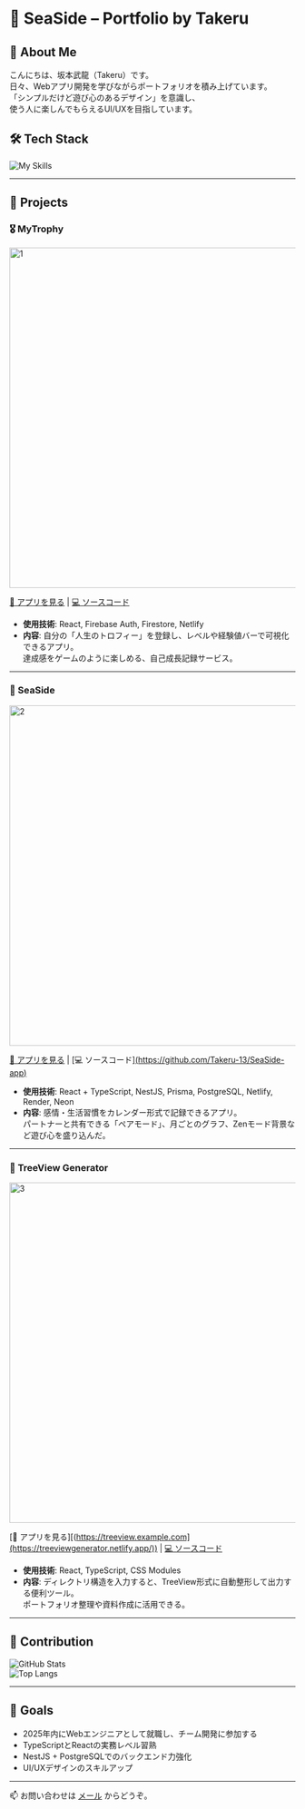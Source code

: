# 🌊 SeaSide – Portfolio by Takeru

## 👋 About Me
こんにちは、坂本武龍（Takeru）です。  
日々、Webアプリ開発を学びながらポートフォリオを積み上げています。  
「シンプルだけど遊び心のあるデザイン」を意識し、  
使う人に楽しんでもらえるUI/UXを目指しています。




## 🛠 Tech Stack
<!-- ここはアイコンを並べてもいいし、グラフサービス(shields.ioやgithub-readme-stats)を埋め込むのもアリ -->
![My Skills](https://skillicons.dev/icons?i=html,css,js,ts,react,vite,tailwind,php,laravel,nodejs,express,nestjs,postgres,firebase,git,github,vercel,netlify)

---

## 📱 Projects

### 🎖 MyTrophy
<img width="2000" height="600" alt="1" src="https://github.com/user-attachments/assets/bbdc5c19-4258-4450-8695-17446b1512ad" />

[🔗 アプリを見る](https://mytrophy.netlify.app/) | [💻 ソースコード](https://github.com/Takeru-13/MyTrophy)  

- **使用技術**: React, Firebase Auth, Firestore, Netlify  
- **内容**: 自分の「人生のトロフィー」を登録し、レベルや経験値バーで可視化できるアプリ。  
  達成感をゲームのように楽しめる、自己成長記録サービス。  

---

### 🌊 SeaSide
<img width="2000" height="600" alt="2" src="https://github.com/user-attachments/assets/cb8c3971-acd6-421d-a140-08971df54149" />

[🔗 アプリを見る](https://seaside.example.com) | [💻 ソースコード][(https://github.com/Takeru-13/SeaSide-app)](https://seasede-app.netlify.app/)  

- **使用技術**: React + TypeScript, NestJS, Prisma, PostgreSQL, Netlify, Render, Neon  
- **内容**: 感情・生活習慣をカレンダー形式で記録できるアプリ。  
  パートナーと共有できる「ペアモード」、月ごとのグラフ、Zenモード背景など遊び心を盛り込んだ。  

---

### 🌳 TreeView Generator
<img width="2000" height="600" alt="3" src="https://github.com/user-attachments/assets/cc1e7a63-e26c-495b-9d89-f393afb8e1c3" />

[🔗 アプリを見る][(https://treeview.example.com](https://treeviewgenerator.netlify.app/)) | [💻 ソースコード](https://github.com/Takeru-13/TreeView-Generator)  

- **使用技術**: React, TypeScript, CSS Modules  
- **内容**: ディレクトリ構造を入力すると、TreeView形式に自動整形して出力する便利ツール。  
  ポートフォリオ整理や資料作成に活用できる。  

---

## 🌱 Contribution
![GitHub Stats](https://github-readme-stats.vercel.app/api?username=Takeru-13&show_icons=true&theme=react)  
![Top Langs](https://github-readme-stats.vercel.app/api/top-langs/?username=Takeru-13&layout=compact&theme=react)  

---

## 🎯 Goals
- 2025年内にWebエンジニアとして就職し、チーム開発に参加する  
- TypeScriptとReactの実務レベル習熟  
- NestJS + PostgreSQLでのバックエンド力強化  
- UI/UXデザインのスキルアップ  

---

📫 お問い合わせは [メール](mailto:nekujianqi@gmail.com) からどうぞ。
